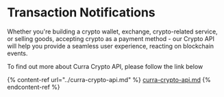 # Transaction Notifications

Whether you're building a crypto wallet, exchange, crypto-related service, or selling goods, accepting crypto as a payment method - our Crypto API will help you provide a seamless user experience, reacting on blockchain events.

To find out more about Curra Crypto API, please follow the link below

{% content-ref url="../curra-crypto-api.md" %}
[curra-crypto-api.md](../curra-crypto-api.md)
{% endcontent-ref %}
